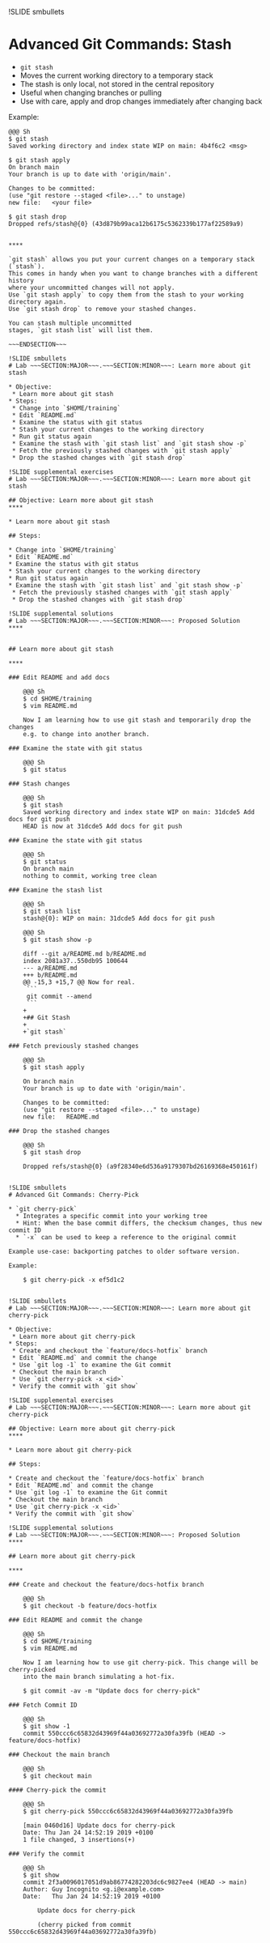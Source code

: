 !SLIDE smbullets
# Advanced Git Commands: Stash

* `git stash`
 * Moves the current working directory to a temporary stack
 * The stash is only local, not stored in the central repository
 * Useful when changing branches or pulling
 * Use with care, apply and drop changes immediately after changing back

Example:

    @@@ Sh
    $ git stash
    Saved working directory and index state WIP on main: 4b4f6c2 <msg>
    
    $ git stash apply
    On branch main
    Your branch is up to date with 'origin/main'.
    
    Changes to be committed:
    (use "git restore --staged <file>..." to unstage)
    new file:   <your file>

    $ git stash drop
    Dropped refs/stash@{0} (43d879b99aca12b6175c5362339b177af22589a9)

~~~SECTION:handouts~~~

****

`git stash` allows you put your current changes on a temporary stack (`stash`).
This comes in handy when you want to change branches with a different history
where your uncommitted changes will not apply.
Use `git stash apply` to copy them from the stash to your working directory again.
Use `git stash drop` to remove your stashed changes.

You can stash multiple uncommitted
stages, `git stash list` will list them.

~~~ENDSECTION~~~

!SLIDE smbullets
# Lab ~~~SECTION:MAJOR~~~.~~~SECTION:MINOR~~~: Learn more about git stash

* Objective:
 * Learn more about git stash
* Steps:
 * Change into `$HOME/training`
 * Edit `README.md`
 * Examine the status with git status
 * Stash your current changes to the working directory
 * Run git status again
 * Examine the stash with `git stash list` and `git stash show -p`
 * Fetch the previously stashed changes with `git stash apply`
 * Drop the stashed changes with `git stash drop`

!SLIDE supplemental exercises
# Lab ~~~SECTION:MAJOR~~~.~~~SECTION:MINOR~~~: Learn more about git stash

## Objective: Learn more about git stash
****

* Learn more about git stash

## Steps:

* Change into `$HOME/training`
* Edit `README.md`
* Examine the status with git status
* Stash your current changes to the working directory
* Run git status again
* Examine the stash with `git stash list` and `git stash show -p`
 * Fetch the previously stashed changes with `git stash apply`
 * Drop the stashed changes with `git stash drop`

!SLIDE supplemental solutions
# Lab ~~~SECTION:MAJOR~~~.~~~SECTION:MINOR~~~: Proposed Solution
****


## Learn more about git stash

****

### Edit README and add docs

    @@@ Sh
    $ cd $HOME/training
    $ vim README.md

    Now I am learning how to use git stash and temporarily drop the changes
    e.g. to change into another branch.

### Examine the state with git status

    @@@ Sh
    $ git status

### Stash changes

    @@@ Sh
    $ git stash
    Saved working directory and index state WIP on main: 31dcde5 Add docs for git push
    HEAD is now at 31dcde5 Add docs for git push

### Examine the state with git status

    @@@ Sh
    $ git status
    On branch main
    nothing to commit, working tree clean

### Examine the stash list

    @@@ Sh
    $ git stash list
    stash@{0}: WIP on main: 31dcde5 Add docs for git push

    @@@ Sh
    $ git stash show -p

    diff --git a/README.md b/README.md
    index 2081a37..550db95 100644
    --- a/README.md
    +++ b/README.md
    @@ -15,3 +15,7 @@ Now for real.
     ```
     git commit --amend
     ```
    +
    +## Git Stash
    +
    +`git stash`

### Fetch previously stashed changes

    @@@ Sh
    $ git stash apply
    
    On branch main
    Your branch is up to date with 'origin/main'.

    Changes to be committed:
    (use "git restore --staged <file>..." to unstage)
    new file:   README.md

### Drop the stashed changes

    @@@ Sh
    $ git stash drop

    Dropped refs/stash@{0} (a9f28340e6d536a9179307bd26169368e450161f)


!SLIDE smbullets
# Advanced Git Commands: Cherry-Pick

* `git cherry-pick`
  * Integrates a specific commit into your working tree
  * Hint: When the base commit differs, the checksum changes, thus new commit ID
  * `-x` can be used to keep a reference to the original commit

Example use-case: backporting patches to older software version.

Example:

    $ git cherry-pick -x ef5d1c2


!SLIDE smbullets
# Lab ~~~SECTION:MAJOR~~~.~~~SECTION:MINOR~~~: Learn more about git cherry-pick

* Objective:
 * Learn more about git cherry-pick
* Steps:
 * Create and checkout the `feature/docs-hotfix` branch
 * Edit `README.md` and commit the change
 * Use `git log -1` to examine the Git commit
 * Checkout the main branch
 * Use `git cherry-pick -x <id>`
 * Verify the commit with `git show`

!SLIDE supplemental exercises
# Lab ~~~SECTION:MAJOR~~~.~~~SECTION:MINOR~~~: Learn more about git cherry-pick

## Objective: Learn more about git cherry-pick
****

* Learn more about git cherry-pick

## Steps:

* Create and checkout the `feature/docs-hotfix` branch
* Edit `README.md` and commit the change
* Use `git log -1` to examine the Git commit
* Checkout the main branch
* Use `git cherry-pick -x <id>`
* Verify the commit with `git show`

!SLIDE supplemental solutions
# Lab ~~~SECTION:MAJOR~~~.~~~SECTION:MINOR~~~: Proposed Solution
****

## Learn more about git cherry-pick

****

### Create and checkout the feature/docs-hotfix branch

    @@@ Sh
    $ git checkout -b feature/docs-hotfix

### Edit README and commit the change

    @@@ Sh
    $ cd $HOME/training
    $ vim README.md

    Now I am learning how to use git cherry-pick. This change will be cherry-picked
    into the main branch simulating a hot-fix.

    $ git commit -av -m "Update docs for cherry-pick"

### Fetch Commit ID

    @@@ Sh
    $ git show -1
    commit 550ccc6c65832d43969f44a03692772a30fa39fb (HEAD -> feature/docs-hotfix)

### Checkout the main branch

    @@@ Sh
    $ git checkout main

#### Cherry-pick the commit

    @@@ Sh
    $ git cherry-pick 550ccc6c65832d43969f44a03692772a30fa39fb

    [main 0460d16] Update docs for cherry-pick
    Date: Thu Jan 24 14:52:19 2019 +0100
    1 file changed, 3 insertions(+)

### Verify the commit

    @@@ Sh
    $ git show
    commit 2f3a0096017051d9ab86774282203dc6c9827ee4 (HEAD -> main)
    Author: Guy Incognito <g.i@example.com>
    Date:   Thu Jan 24 14:52:19 2019 +0100

        Update docs for cherry-pick

        (cherry picked from commit 550ccc6c65832d43969f44a03692772a30fa39fb)
